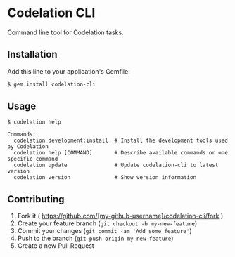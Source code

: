 # Codelation CLI

Command line tool for Codelation tasks.

## Installation

Add this line to your application's Gemfile:

```bash
$ gem install codelation-cli
```

## Usage

```
$ codelation help

Commands:
  codelation development:install  # Install the development tools used by Codelation
  codelation help [COMMAND]       # Describe available commands or one specific command
  codelation update               # Update codelation-cli to latest version
  codelation version              # Show version information
```

## Contributing

1. Fork it ( https://github.com/[my-github-username]/codelation-cli/fork )
2. Create your feature branch (`git checkout -b my-new-feature`)
3. Commit your changes (`git commit -am 'Add some feature'`)
4. Push to the branch (`git push origin my-new-feature`)
5. Create a new Pull Request
